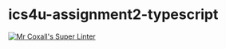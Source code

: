 # ics4u-assignment2-typescript

[![Mr Coxall's Super Linter](https://github.com/Huzaifa-Khalid-2/ics4u-assignment2-typescript/workflows/Mr%20Coxall's%20Super%20Linter/badge.svg)](https://github.com/Huzaifa-Khalid-2/ics4u-assignment2-typescript/actions/)
